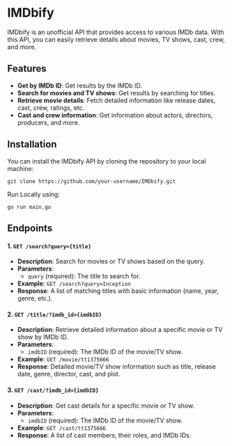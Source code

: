# IMDbify

IMDbify is an unofficial API that provides access to various IMDb data. With this API, you can easily retrieve details about movies, TV shows, cast, crew, and more. 

## Features

- **Get by IMDb ID**: Get results by the IMDb ID.
- **Search for movies and TV shows**: Get results by searching for titles.
- **Retrieve movie details**: Fetch detailed information like release dates, cast, crew, ratings, etc.
- **Cast and crew information**: Get information about actors, directors, producers, and more.

## Installation

You can install the IMDbify API by cloning the repository to your local machine:

```
git clone https://github.com/your-username/IMDbify.git
```

Run Locally using:

```
go run main.go
```

## Endpoints

#### 1. `GET /search?query={title}`

- **Description**: Search for movies or TV shows based on the query.
- **Parameters**:
  - `query` (required): The title to search for.
- **Example**: `GET /search?query=Inception`
- **Response**: A list of matching titles with basic information (name, year, genre, etc.).

#### 2. `GET /title/?imdb_id={imdbID}`

- **Description**: Retrieve detailed information about a specific movie or TV show by IMDb ID.
- **Parameters**:
  - `imdbID` (required): The IMDb ID of the movie/TV show.
- **Example**: `GET /movie/tt1375666`
- **Response**: Detailed movie/TV show information such as title, release date, genre, director, cast, and plot.

#### 3. `GET /cast/?imdb_id={imdbID}`

- **Description**: Get cast details for a specific movie or TV show.
- **Parameters**:
  - `imdbID` (required): The IMDb ID of the movie/TV show.
- **Example**: `GET /cast/tt1375666`
- **Response**: A list of cast members, their roles, and IMDb IDs.


